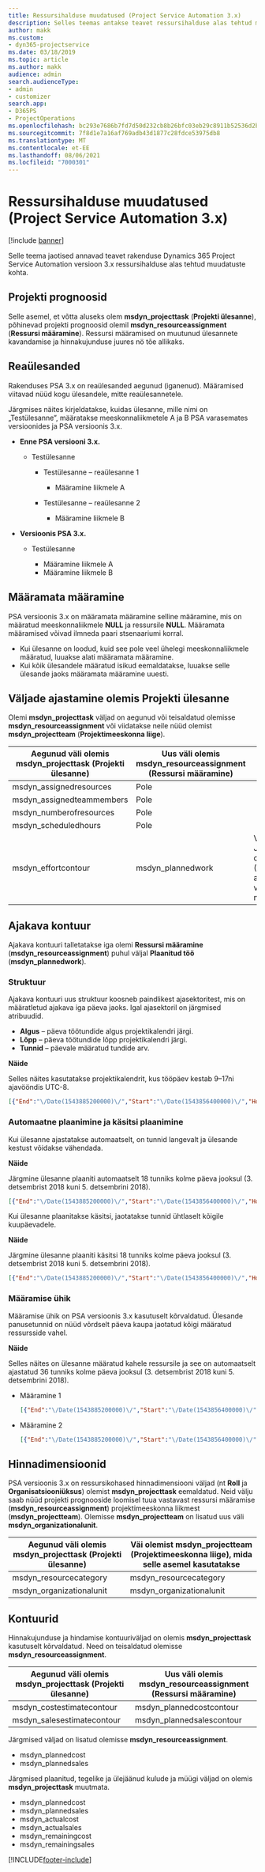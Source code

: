 ```yaml
---
title: Ressursihalduse muudatused (Project Service Automation 3.x)
description: Selles teemas antakse teavet ressursihalduse alas tehtud muudatuste kohta.
author: makk
ms.custom:
- dyn365-projectservice
ms.date: 03/18/2019
ms.topic: article
ms.author: makk
audience: admin
search.audienceType:
- admin
- customizer
search.app:
- D365PS
- ProjectOperations
ms.openlocfilehash: bc293e7686b7fd7d50d232cb8b26bfc03eb29c8911b52536d2b0a3a4929730c9
ms.sourcegitcommit: 7f8d1e7a16af769adb43d1877c28fdce53975db8
ms.translationtype: MT
ms.contentlocale: et-EE
ms.lasthandoff: 08/06/2021
ms.locfileid: "7000301"
---
```

# <a name="resource-management-changes-project-service-automation-3x"></a>Ressursihalduse muudatused (Project Service Automation 3.x)

[!include [banner](../../includes/psa-now-project-operations.md)]

Selle teema jaotised annavad teavet rakenduse Dynamics 365 Project Service Automation versioon 3.x ressursihalduse alas tehtud muudatuste kohta.

## <a name="project-estimates"></a>Projekti prognoosid

Selle asemel, et võtta aluseks olem **msdyn\_projecttask** (**Projekti ülesanne**), põhinevad projekti prognoosid olemil **msdyn\_resourceassignment** (**Ressursi määramine**). Ressursi määramised on muutunud ülesannete kavandamise ja hinnakujunduse juures nö tõe allikaks.

## <a name="line-tasks"></a>Reaülesanded

Rakenduses PSA 3.x on reaülesanded aegunud (iganenud). Määramised viitavad nüüd kogu ülesandele, mitte reaülesannetele.

Järgmises näites kirjeldatakse, kuidas ülesanne, mille nimi on „Testülesanne”, määratakse meeskonnaliikmetele A ja B PSA varasemates versioonides ja PSA versioonis 3.x.

- **Enne PSA versiooni 3.x.**

    - Testülesanne

        - Testülesanne – reaülesanne 1

            - Määramine liikmele A

        - Testülesanne – reaülesanne 2

            - Määramine liikmele B

- **Versioonis PSA 3.x.**

    - Testülesanne

        - Määramine liikmele A
        - Määramine liikmele B

## <a name="unassigned-assignment"></a>Määramata määramine

PSA versioonis 3.x on määramata määramine selline määramine, mis on määratud meeskonnaliikmele **NULL** ja ressursile **NULL**. Määramata määramised võivad ilmneda paari stsenaariumi korral.

- Kui ülesanne on loodud, kuid see pole veel ühelegi meeskonnaliikmele määratud, luuakse alati määramata määramine. 
- Kui kõik ülesandele määratud isikud eemaldatakse, luuakse selle ülesande jaoks määramata määramine uuesti.

## <a name="scheduling-fields-on-the-project-task-entity"></a>Väljade ajastamine olemis Projekti ülesanne

Olemi **msdyn\_projecttask** väljad on aegunud või teisaldatud olemisse **msdyn\_resourceassignment** või viidatakse neile nüüd olemist **msdyn\_projectteam** (**Projektimeeskonna liige**).

| Aegunud väli olemis msdyn\_projecttask (Projekti ülesanne) | Uus väli olemis msdyn\_resourceassignment (Ressursi määramine) | Kommentaar |
|---|---|---|
| msdyn\_assignedresources | Pole | |
| msdyn\_assignedteammembers | Pole | |
| msdyn\_numberofresources | Pole | |
| msdyn\_scheduledhours | Pole | |
| msdyn\_effortcontour | msdyn\_plannedwork | Väljal talletatud JavaScript objektiesituse (JSON) andmestruktuuri vormingut on muudetud. |

## <a name="schedule-contour"></a>Ajakava kontuur

Ajakava kontuuri talletatakse iga olemi **Ressursi määramine** (**msdyn\_resourceassignment**) puhul väljal **Plaanitud töö** (**msdyn\_plannedwork**).

### <a name="structure"></a>Struktuur

Ajakava kontuuri uus struktuur koosneb paindlikest ajasektoritest, mis on määratletud ajakava iga päeva jaoks. Igal ajasektoril on järgmised atribuudid.

- **Algus** – päeva töötundide algus projektikalendri järgi.
- **Lõpp** – päeva töötundide lõpp projektikalendri järgi.
- **Tunnid** – päevale määratud tundide arv.

**Näide**

Selles näites kasutatakse projektikalendrit, kus tööpäev kestab 9–17ni ajavööndis UTC-8.

```json
[{"End":"\/Date(1543885200000)\/","Start":"\/Date(1543856400000)\/","Hours":8},{"End":"\/Date(1543971600000)\/","Start":"\/Date(1543942800000)\/","Hours":8},{"End":"\/Date(1544058000000)\/","Start":"\/Date(1544029200000)\/","Hours":2}]
```

### <a name="auto-scheduling-and-manual-scheduling"></a>Automaatne plaanimine ja käsitsi plaanimine

Kui ülesanne ajastatakse automaatselt, on tunnid langevalt ja ülesande kestust võidakse vähendada.

**Näide**

Järgmine ülesanne plaaniti automaatselt 18 tunniks kolme päeva jooksul (3. detsembrist 2018 kuni 5. detsembrini 2018).

```json
[{"End":"\/Date(1543885200000)\/","Start":"\/Date(1543856400000)\/","Hours":8},{"End":"\/Date(1543971600000)\/","Start":"\/Date(1543942800000)\/","Hours":8},{"End":"\/Date(1544058000000)\/","Start":"\/Date(1544029200000)\/","Hours":2}]
```

Kui ülesanne plaanitakse käsitsi, jaotatakse tunnid ühtlaselt kõigile kuupäevadele.

**Näide**

Järgmine ülesanne plaaniti käsitsi 18 tunniks kolme päeva jooksul (3. detsembrist 2018 kuni 5. detsembrini 2018).

```json
[{"End":"\/Date(1543885200000)\/","Start":"\/Date(1543856400000)\/","Hours":6},{"End":"\/Date(1543971600000)\/","Start":"\/Date(1543942800000)\/","Hours":6},{"End":"\/Date(1544058000000)\/","Start":"\/Date(1544029200000)\/","Hours":6}]
```

### <a name="assignment-unit"></a>Määramise ühik

Määramise ühik on PSA versioonis 3.x kasutuselt kõrvaldatud. Ülesande panusetunnid on nüüd võrdselt päeva kaupa jaotatud kõigi määratud ressursside vahel.

**Näide**

Selles näites on ülesanne määratud kahele ressursile ja see on automaatselt ajastatud 36 tunniks kolme päeva jooksul (3. detsembrist 2018 kuni 5. detsembrini 2018).

- Määramine 1

    ```json
    [{"End":"\/Date(1543885200000)\/","Start":"\/Date(1543856400000)\/","Hours":8},{"End":"\/Date(1543971600000)\/","Start":"\/Date(1543942800000)\/","Hours":8},{"End":"\/Date(1544058000000)\/","Start":"\/Date(1544029200000)\/","Hours":2}]
    ```

- Määramine 2

    ```json
    [{"End":"\/Date(1543885200000)\/","Start":"\/Date(1543856400000)\/","Hours":8},{"End":"\/Date(1543971600000)\/","Start":"\/Date(1543942800000)\/","Hours":8},{"End":"\/Date(1544058000000)\/","Start":"\/Date(1544029200000)\/","Hours":2}]
    ```

## <a name="pricing-dimensions"></a>Hinnadimensioonid

PSA versioonis 3.x on ressursikohased hinnadimensiooni väljad (nt **Roll** ja **Organisatsiooniüksus**) olemist **msdyn\_projecttask** eemaldatud. Neid välju saab nüüd projekti prognooside loomisel tuua vastavast ressursi määramise (**msdyn\_resourceassignment**) projektimeeskonna liikmest (**msdyn\_projectteam**). Olemisse **msdyn\_projectteam** on lisatud uus väli **msdyn\_organizationalunit**.

| Aegunud väli olemis msdyn\_projecttask (Projekti ülesanne) | Väi olemist msdyn\_projectteam (Projektimeeskonna liige), mida selle asemel kasutatakse |
|---|---|
| msdyn\_resourcecategory | msdyn\_resourcecategory |
| msdyn\_organizationalunit | msdyn\_organizationalunit |

## <a name="contours"></a>Kontuurid

Hinnakujunduse ja hindamise kontuuriväljad on olemis **msdyn\_projecttask** kasutuselt kõrvaldatud. Need on teisaldatud olemisse **msdyn\_resourceassignment**.

| Aegunud väli olemis msdyn\_projecttask (Projekti ülesanne) | Uus väli olemis msdyn\_resourceassignment (Ressursi määramine) |
|---|---|
| msdyn\_costestimatecontour | msdyn\_plannedcostcontour |
| msdyn\_salesestimatecontour | msdyn\_plannedsalescontour |

Järgmised väljad on lisatud olemisse **msdyn\_resourceassignment**.

* msdyn\_plannedcost
* msdyn\_plannedsales

Järgmised plaanitud, tegelike ja ülejäänud kulude ja müügi väljad on olemis **msdyn\_projecttask** muutmata.

* msdyn\_plannedcost
* msdyn\_plannedsales
* msdyn\_actualcost
* msdyn\_actualsales
* msdyn\_remainingcost
* msdyn\_remainingsales


[!INCLUDE[footer-include](../../includes/footer-banner.md)]